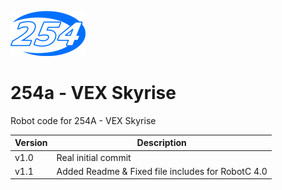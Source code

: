 ![254 Swoosh](/254-Swoosh.png)

254a - VEX Skyrise
==========
Robot code for 254A - VEX Skyrise

Version | Description
--------|------------
v1.0 | Real initial commit
v1.1 | Added Readme & Fixed file includes for RobotC 4.0
